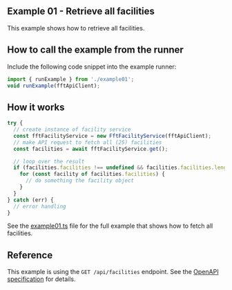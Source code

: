 ## Example 01 - Retrieve all facilities

This example shows how to retrieve all facilities.

## How to call the example from the runner

Include the following code snippet into the example runner:

```typescript
import { runExample } from './example01';
void runExample(fftApiClient);
```

## How it works

```typescript
try {
  // create instance of facility service
  const fftFacilityService = new FftFacilityService(fftApiClient);
  // make API request to fetch all (25) facilities
  const facilities = await fftFacilityService.get();

  // loop over the result
  if (facilities.facilities !== undefined && facilities.facilities.length > 0) {
    for (const facility of facilities.facilities) {
      // do something the facility object
    }
  }
} catch (err) {
  // error handling
}
```

See the [example01.ts](./src/example01.ts) file for the full example that shows how to fetch all facilities.

## Reference

This example is using the `GET /api/facilities` endpoint. See the [OpenAPI specification](https://fulfillmenttools.github.io/fulfillmenttools-api-reference-ui/#get-/api/facilities) for details.

